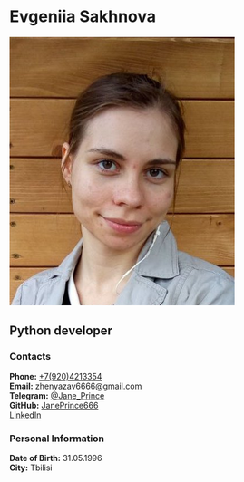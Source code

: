 # Evgeniia Sakhnova

![](/photo.png)

## Python developer

### Contacts
**Phone:** [+7(920)4213354]()<br>
**Email:** [zhenyazav6666@gmail.com]()<br>
**Telegram:** [@Jane_Prince](https://t.me/Jane_Prince)<br>
**GitHub:** [JanePrince666](https://github.com/JanePrince666)<br>
[LinkedIn](http://www.linkedin.com/in/evgenia-sakhnova-51795624b)
### Personal Information
**Date of Birth:** 31.05.1996<br>
**City:** Tbilisi
